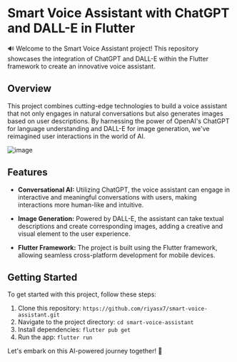 # Smart Voice Assistant with ChatGPT and DALL-E in Flutter

🔊 Welcome to the Smart Voice Assistant project! This repository showcases the integration of ChatGPT and DALL-E within the Flutter framework to create an innovative voice assistant.

## Overview

This project combines cutting-edge technologies to build a voice assistant that not only engages in natural conversations but also generates images based on user descriptions. By harnessing the power of OpenAI's ChatGPT for language understanding and DALL-E for image generation, we've reimagined user interactions in the world of AI.

![image](https://github.com/riyasx7/smart-voice-assistant/assets/137524841/daacbc5c-935e-419f-94ea-d30d659da19d)



## Features

- **Conversational AI:** Utilizing ChatGPT, the voice assistant can engage in interactive and meaningful conversations with users, making interactions more human-like and intuitive.

- **Image Generation:** Powered by DALL-E, the assistant can take textual descriptions and create corresponding images, adding a creative and visual element to the user experience.

- **Flutter Framework:** The project is built using the Flutter framework, allowing seamless cross-platform development for mobile devices.

## Getting Started

To get started with this project, follow these steps:

1. Clone this repository: `https://github.com/riyasx7/smart-voice-assistant.git`
2. Navigate to the project directory: `cd smart-voice-assistant`
3. Install dependencies: `flutter pub get`
4. Run the app: `flutter run`


Let's embark on this AI-powered journey together! 🚀
